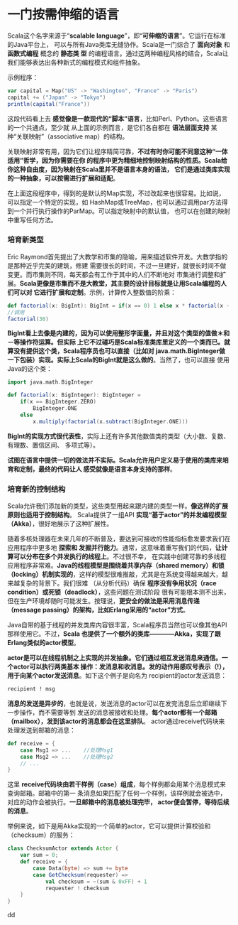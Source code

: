 一门按需伸缩的语言
================================================================================
Scala这个名字来源于“**scalable language**”，即“**可伸缩的语言**”。它运行在标准的Java平台上，
可以与所有Java类库无缝协作。Scala是一门综合了 **面向对象** 和 **函数式编程** 概念的 **静态类
型** 的编程语言。通过这两种编程风格的结合，Scala让我们能够表达出各种新式的编程模式和组件抽象。

示例程序：
```scala
var capital = Map("US" -> "Washington", "France" -> "Paris")
capital += ("Japan" -> "Tokyo")
println(capital("France"))
```
这段代码看上去 **感觉像是一款现代的“脚本”语言**，比如Perl、Python。这些语言的一个共通点，至少就
从上面的示例而言，是它们各自都在 **语法层面支持** 某种“关联映射”（associative map）的结构。

关联映射非常有用，因为它们让程序精简可靠，**不过有时你可能不同意这种“一体适用”哲学，因为你需要在你
的程序中更为精细地控制映射结构的性质。Scala给你这种自由度，因为映射在Scala里并不是语言本身的语法，
它们是通过类库实现的一种抽象，可以按需进行扩展和适配**。

在上面这段程序中，得到的是默认的Map实现，不过改起来也很容易。比如说，可以指定一个特定的实现，如
HashMap或TreeMap，也可以通过调用par方法得到一个并行执行操作的ParMap。可以指定映射中的默认值，
也可以在创建的映射中重写任何方法。

### 培育新类型
Eric Raymond首先提出了大教学和市集的隐喻，用来描述软件开发。大教学指的是那种近乎完美的建筑，修建
需要很长的时间，不过一旦建好，就很长时间不做变更。而市集则不同，每天都会有工作于其中的人们不断地对
市集进行调整和扩展。**Scala更像是市集而不是大教堂，其主要的设计目标就是让用Scala编程的人们可以对
它进行扩展和定制**。示例，计算传入整数值的阶乘：
```scala
def factorial(x: BigInt): BigInt = if(x == 0) 1 else x * factorial(x - 1)
//调用
factorial(30)
```
**BigInt看上去像是内建的，因为可以使用整形字面量，并且对这个类型的值做＊和－等操作符运算。但实际
上它不过碰巧是Scala标准类库里定义的一个类而已。就算没有提供这个类，Scala程序员也可以直接（比如对
java.math.BigInteger做一下包装）实现。实际上Scala的BigInt就是这么做的**。当然了，也可以直接
使用Java的这个类：
```scala
import java.math.BigInteger

def factorial(x: BigInteger): BigInteger =
    if(x == BigInteger.ZERO)
        BigInteger.ONE
    else
        x.multiply(factorial(x.subtract(BigInteger.ONE)))
```
**BigInt的实现方式很代表性**，实际上还有许多其他数值类的类型（大小数、复数、有理数、置信区间、
多项式等）。

**试图在语言中提供一切的做法并不实际。Scala允许用户定义易于使用的类库来培育和定制，最终的代码让人
感受就像是语言本身支持的那样**。

### 培育新的控制结构
Scala允许我们添加新的类型，这些类型用起来跟内建的类型一样。**像这样的扩展原则也适用于控制结构**。
Scala提供了一组API **实现“基于actor”的并发编程模型（Akka）**，很好地展示了这种扩展性。

随着多核处理器在未来几年的不断普及，要达到可接收的性能指标愈发要求我们在应用程序中更多地 **探索和
发掘并行能力**。通常，这意味着重写我们的代码，**让计算可以分布在多个并发执行的线程上**。不过很不幸，
在实践中创建可靠的多线程应用程序非常难。**Java的线程模型是围绕着共享内存（shared memory）和锁
（locking）机制实现的**，这样的模型很难推敲，尤其是在系统变得越来越大，越来越复杂的背景下。我们很难
（从分析代码）确保 **程序没有争用状况（race condition）或死锁（deadlock）**，这些问题在测试阶段
很有可能根本测不出来，但在生产环境却随时可能发生。按理说，**更安全的做法是采用消息传递（message
passing）的架构，比如Erlang采用的“actor”方式**。

Java自带的基于线程的并发类库内容很丰富，Scala程序员当然也可以像其他API那样使用它。不过，**Scala
也提供了一个额外的类库————Akka，实现了跟Erlang类似的actor模型**。

**actor是可以在线程机制之上实现的并发抽象。它们通过相互发送消息来通信。一个actor可以执行两类基本
操作：发消息和收消息。发的动作用感叹号表示（!），用于向某个actor发送消息**。如下这个例子是向名为
recipient的actor发送消息：
```sql
recipient ! msg
```
**消息的发送是异步的**，也就是说，发送消息的actor可以在发完消息后立即继续下一步操作，而不需要等到
发送的消息被接收和处理。**每个actor都有一个邮箱（mailbox），发到该actor的消息都会在这里排队**。
actor通过receive代码块来处理发送到邮箱的消息：
```scala
def receive = {
    case Msg1 => ...    //处理Msg1
    case Msg2 => ...    //处理Msg2
    // ...
}
```
这里 **receive代码块由若干样例（case）组成**，每个样例都会用某个消息模式来查询邮箱。邮箱中的第一
条消息如果匹配了任何一个样例，该样例就会被选中，对应的动作会被执行。**一旦邮箱中的消息被处理完毕，
actor便会暂停，等待后续的消息**。

举例来说，如下是用Akka实现的一个简单的actor，它可以提供计算校验和（checksum）的服务：
```scala
class ChecksumActor extends Actor {
    var sum = 0;
    def receive = {
        case Data(byte) => sum += byte
        case GetChecksum(requester) =>
            val checksum = ~(sum & 0xFF) + 1
            requester ! checksum
    }
}
```










































dd
